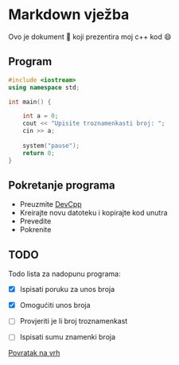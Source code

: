 # Markdown vježba
Ovo je dokument :memo: koji prezentira moj c++ kod :smile:
## Program
```c++
#include <iostream>
using namespace std;

int main() {

    int a = 0;
    cout << "Upisite troznamenkasti broj: ";
    cin >> a;
    
    system("pause");
    return 0;
}
```
## Pokretanje programa
- Preuzmite [DevCpp](https://sourceforge.net/projects/orwelldevcpp/)
- Kreirajte novu datoteku i kopirajte kod unutra
- Prevedite
- Pokrenite
## TODO
Todo lista za nadopunu programa:

 - [x] Ispisati poruku za unos broja

 - [x] Omogućiti unos broja

 - [ ] Provjeriti je li broj troznamenkast

 - [ ] Ispisati sumu znamenki broja


[Povratak na vrh](#Markdown-vježba)
